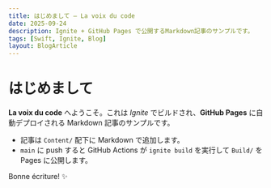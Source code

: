 ```yaml
---
title: はじめまして — La voix du code
date: 2025-09-24
description: Ignite + GitHub Pages で公開するMarkdown記事のサンプルです。
tags: [Swift, Ignite, Blog]
layout: BlogArticle
---
```


# はじめまして

**La voix du code** へようこそ。これは *Ignite* でビルドされ、**GitHub Pages** に自動デプロイされる Markdown 記事のサンプルです。

- 記事は `Content/` 配下に Markdown で追加します。
- `main` に push すると GitHub Actions が `ignite build` を実行して `Build/` を Pages に公開します。

Bonne écriture! ✨
